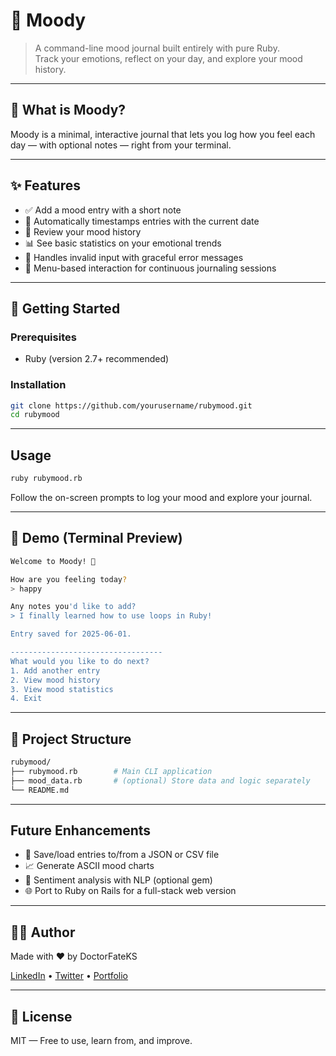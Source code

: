 # 💖 Moody
> A command-line mood journal built entirely with pure Ruby.  
> Track your emotions, reflect on your day, and explore your mood history.

---

## 🧠 What is Moody?

Moody is a minimal, interactive journal that lets you log how you feel each day — with optional notes — right from your terminal. 

---

## ✨ Features

- ✅ Add a mood entry with a short note  
- 📅 Automatically timestamps entries with the current date  
- 📖 Review your mood history  
- 📊 See basic statistics on your emotional trends  
- 🚫 Handles invalid input with graceful error messages  
- 🔁 Menu-based interaction for continuous journaling sessions

---

## 🚀 Getting Started

### Prerequisites
- Ruby (version 2.7+ recommended)

### Installation
```bash
git clone https://github.com/yourusername/rubymood.git
cd rubymood
```

---

## Usage

```bash
ruby rubymood.rb
```

Follow the on-screen prompts to log your mood and explore your journal.

---

## 📸 Demo (Terminal Preview)
```bash
Welcome to Moody! 🧘

How are you feeling today?
> happy

Any notes you'd like to add?
> I finally learned how to use loops in Ruby!

Entry saved for 2025-06-01.

----------------------------------
What would you like to do next?
1. Add another entry
2. View mood history
3. View mood statistics
4. Exit
```

---

## 📁 Project Structure
```bash
rubymood/
├── rubymood.rb        # Main CLI application
├── mood_data.rb       # (optional) Store data and logic separately
└── README.md
```
---

## Future Enhancements
- 💾 Save/load entries to/from a JSON or CSV file
- 📈 Generate ASCII mood charts
- 🧠 Sentiment analysis with NLP (optional gem)
- 🌐 Port to Ruby on Rails for a full-stack web version

---

## 🧑‍💻 Author
Made with ❤️ by DoctorFateKS

[LinkedIn](https://www.linkedin.com/in/kevin-saison17/) • [Twitter](https://x.com/DoctorFateKS) • [Portfolio]()

---

## 📃 License

MIT — Free to use, learn from, and improve.

